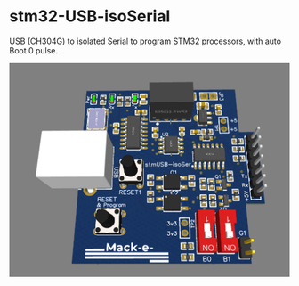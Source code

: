 # stm32-USB-isoSerial
USB (CH304G) to isolated Serial to program STM32 processors, with auto Boot 0 pulse.


![STM32 USB to isolated Serial](https://github.com/mackelec/stm32-USB-isoSerial/blob/main/usbSerial-iso.PNG)
